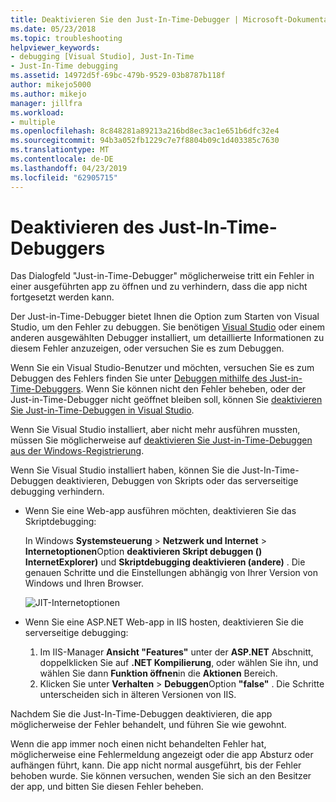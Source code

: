 ```yaml
---
title: Deaktivieren Sie den Just-In-Time-Debugger | Microsoft-Dokumentation
ms.date: 05/23/2018
ms.topic: troubleshooting
helpviewer_keywords:
- debugging [Visual Studio], Just-In-Time
- Just-In-Time debugging
ms.assetid: 14972d5f-69bc-479b-9529-03b8787b118f
author: mikejo5000
ms.author: mikejo
manager: jillfra
ms.workload:
- multiple
ms.openlocfilehash: 8c848281a89213a216bd8ec3ac1e651b6dfc32e4
ms.sourcegitcommit: 94b3a052fb1229c7e7f8804b09c1d403385c7630
ms.translationtype: MT
ms.contentlocale: de-DE
ms.lasthandoff: 04/23/2019
ms.locfileid: "62905715"
---
```

# <a name="disable-the-just-in-time-debugger"></a>Deaktivieren des Just-In-Time-Debuggers

Das Dialogfeld "Just-in-Time-Debugger" möglicherweise tritt ein Fehler in einer ausgeführten app zu öffnen und zu verhindern, dass die app nicht fortgesetzt werden kann.

Der Just-in-Time-Debugger bietet Ihnen die Option zum Starten von Visual Studio, um den Fehler zu debuggen. Sie benötigen [Visual Studio](http://visualstudio.microsoft.com) oder einem anderen ausgewählten Debugger installiert, um detaillierte Informationen zu diesem Fehler anzuzeigen, oder versuchen Sie es zum Debuggen.

Wenn Sie ein Visual Studio-Benutzer und möchten, versuchen Sie es zum Debuggen des Fehlers finden Sie unter [Debuggen mithilfe des Just-in-Time-Debuggers](../debugger/debug-using-the-just-in-time-debugger.md). Wenn Sie können nicht den Fehler beheben, oder der Just-in-Time-Debugger nicht geöffnet bleiben soll, können Sie [deaktivieren Sie Just-in-Time-Debuggen in Visual Studio](debug-using-the-just-in-time-debugger.md#BKMK_Enabling).

Wenn Sie Visual Studio installiert, aber nicht mehr ausführen mussten, müssen Sie möglicherweise auf [deaktivieren Sie Just-in-Time-Debuggen aus der Windows-Registrierung](debug-using-the-just-in-time-debugger.md#disable-just-in-time-debugging-from-the-windows-registry).

Wenn Sie Visual Studio installiert haben, können Sie die Just-In-Time-Debuggen deaktivieren, Debuggen von Skripts oder das serverseitige debugging verhindern.

- Wenn Sie eine Web-app ausführen möchten, deaktivieren Sie das Skriptdebugging:

  In Windows **Systemsteuerung** > **Netzwerk und Internet** > **Internetoptionen**Option **deaktivieren Skript debuggen () InternetExplorer)** und **Skriptdebugging deaktivieren (andere)** . Die genauen Schritte und die Einstellungen abhängig von Ihrer Version von Windows und Ihren Browser.

  ![JIT-Internetoptionen](../debugger/media/jitinternetoptions.png "JIT Internetoptionen")

- Wenn Sie eine ASP.NET Web-app in IIS hosten, deaktivieren Sie die serverseitige debugging:

  1. Im IIS-Manager **Ansicht "Features"** unter der **ASP.NET** Abschnitt, doppelklicken Sie auf **.NET Kompilierung**, oder wählen Sie ihn, und wählen Sie dann **Funktion öffnen**in die **Aktionen** Bereich.
  1. Klicken Sie unter **Verhalten** > **Debuggen**Option **"false"** . Die Schritte unterscheiden sich in älteren Versionen von IIS.

Nachdem Sie die Just-In-Time-Debuggen deaktivieren, die app möglicherweise der Fehler behandelt, und führen Sie wie gewohnt.

Wenn die app immer noch einen nicht behandelten Fehler hat, möglicherweise eine Fehlermeldung angezeigt oder die app Absturz oder aufhängen führt, kann. Die app nicht normal ausgeführt, bis der Fehler behoben wurde. Sie können versuchen, wenden Sie sich an den Besitzer der app, und bitten Sie diesen Fehler beheben.
